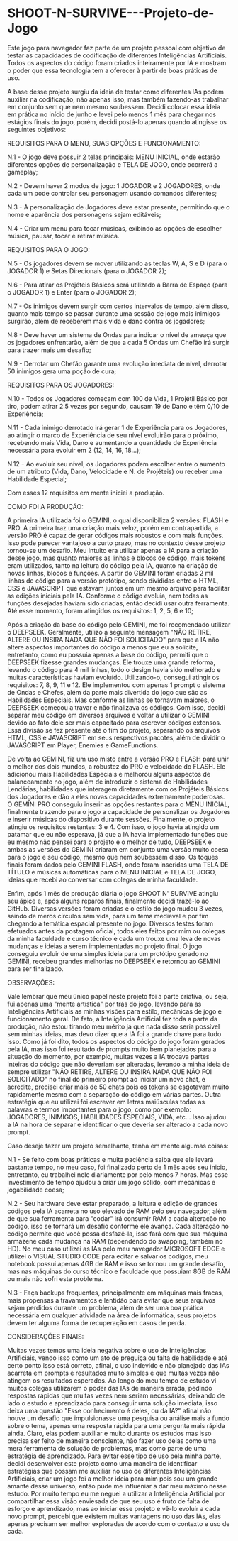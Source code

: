 # SHOOT-N-SURVIVE---Projeto-de-Jogo
Este jogo para navegador faz parte de um projeto pessoal com objetivo de testar as capacidades de codificação de diferentes Inteligências Artificiais. Todos os aspectos do código foram criados inteiramente por IA e mostram o poder que essa tecnologia tem a oferecer à partir de boas práticas de uso.

A base desse projeto surgiu da ideia de testar como diferentes IAs podem auxiliar na codificação, não apenas isso, mas também fazendo-as trabalhar em conjunto sem que nem mesmo soubessem. Decidi colocar essa ideia em prática no início de junho e levei pelo menos 1 mês para chegar nos estágios finais do jogo, porém, decidi postá-lo apenas quando atingisse os seguintes objetivos:

REQUISITOS PARA O MENU, SUAS OPÇÕES E FUNCIONAMENTO:

N.1 - O jogo deve possuir 2 telas principais: MENU INICIAL, onde estarão diferentes opções de personalização e TELA DE JOGO, onde ocorrerá a gameplay;

N.2 - Devem haver 2 modos de jogo: 1 JOGADOR e 2 JOGADORES, onde cada um pode controlar seu personagem usando comandos diferentes;

N.3 - A personalização de Jogadores deve estar presente, permitindo que o nome e aparência dos personagens sejam editáveis;

N.4 - Criar um menu para tocar músicas, exibindo as opções de escolher música, pausar, tocar e retirar música.

REQUISITOS PARA O JOGO:

N.5 - Os jogadores devem se mover utilizando as teclas W, A, S e D (para o JOGADOR 1) e Setas Direcionais (para o JOGADOR 2);

N.6 - Para atirar os Projéteis Básicos será utilizado a Barra de Espaço (para o JOGADOR 1) e Enter (para o JOGADOR 2);

N.7 - Os inimigos devem surgir com certos intervalos de tempo, além disso, quanto mais tempo se passar durante uma sessão de jogo mais inimigos surgirão, além de receberem mais vida e dano contra os jogadores;

N.8 - Deve haver um sistema de Ondas para indicar o nível de ameaça que os jogadores enfrentarão, além de que a cada 5 Ondas um Chefão irá surgir para trazer mais um desafio;

N.9 - Derrotar um Chefão garante uma evolução imediata de nível, derrotar 50 inimigos gera uma poção de cura;

REQUISITOS PARA OS JOGADORES:

N.10 - Todos os Jogadores começam com 100 de Vida, 1 Projétil Básico por tiro, podem atirar 2.5 vezes por segundo, causam 19 de Dano e têm 0/10 de Experiência;

N.11 - Cada inimigo derrotado irá gerar 1 de Experiência para os Jogadores, ao atingir o marco de Experiência de seu nível evoluirão para o próximo, recebendo mais Vida, Dano e aumentando a quantidade de Experiência necessária para evoluir em 2 (12, 14, 16, 18...);

N.12 - Ao evoluir seu nível, os Jogadores podem escolher entre o aumento de um atributo (Vida, Dano, Velocidade e N. de Projéteis) ou receber uma Habilidade Especial;

Com esses 12 requisitos em mente iniciei a produção.

COMO FOI A PRODUÇÃO:

A primeira IA utilizada foi o GEMINI, o qual disponibiliza 2 versões: FLASH e PRO. A primeira traz uma criação mais veloz, porém em contrapartida, a versão PRO é capaz de gerar códigos mais robustos e com mais funções. Isso pode parecer vantajoso a curto prazo, mas no contexto desse projeto tornou-se um desafio.
Meu intuito era utilizar apenas a IA para a criação desse jogo, mas quanto maiores as linhas e blocos de código, mais tokens eram utilizados, tanto na leitura do código pela IA, quanto na criação de novas linhas, blocos e funções.
A partir do GEMINI foram criadas 2 mil linhas de código para a versão protótipo, sendo divididas entre o HTML, CSS e JAVASCRIPT que estavam juntos em um mesmo arquivo para facilitar as edições iniciais pela IA. Conforme o código evoluia, nem todas as funções desejadas haviam sido criadas, então decidi usar outra ferramenta. Até esse momento, foram atingidos os requisitos: 1, 2, 5, 6 e 10;

Após a criação da base do código pelo GEMINI, me foi recomendado utilizar o DEEPSEEK. Geralmente, utilizo a seguinte mensagem "NÃO RETIRE, ALTERE OU INSIRA NADA QUE NÃO FOI SOLICITADO" para que a IA não altere aspectos importantes do código a menos que eu a solicite, entretanto, como eu possuia apenas a base do código, permiti que o DEEPSEEK fizesse grandes mudanças. Ele trouxe uma grande reforma, levando o código para 4 mil linhas, todo o design havia sido melhorado e muitas características haviam evoluído. Utilizando-o, consegui atingir os requisitos: 7, 8, 9, 11 e 12.
Ele implementou com apenas 1 prompt o sistema de Ondas e Chefes, além da parte mais divertida do jogo que são as Habilidades Especiais. Mas conforme as linhas se tornavam maiores, o DEEPSEEK começou a travar e não finalizava os códigos. Com isso, decidi separar meu código em diversos arquivos e voltar a utilizar o GEMINI devido ao fato dele ser mais capacitado para escrever códigos extensos. Essa divisão se fez presente até o fim do projeto, separando os arquivos HTML, CSS e JAVASCRIPT em seus respectivos pacotes, além de dividir o JAVASCRIPT em Player, Enemies e GameFunctions.

De volta ao GEMINI, fiz um uso misto entre a versão PRO e FLASH para unir o melhor dos dois mundos, a robustez do PRO e velocidade do FLASH. Ele adicionou mais Habilidades Especiais e melhorou alguns aspectos de balanceamento no jogo, além de introduzir o sistema de Habilidades Lendárias, habilidades que interagem diretamente com os Projéteis Básicos dos Jogadores e dão a eles novas capacidades extremamente poderosas.
O GEMINI PRO conseguiu inserir as opções restantes para o MENU INICIAL, finalmente trazendo para o jogo a capacidade de personalizar os Jogadores e inserir músicas do dispositivo durante sessões. Finalmente, o projeto atingiu os requisitos restantes: 3 e 4.
Com isso, o jogo havia atingido um patamar que eu não esperava, já que a IA havia implementado funções que eu mesmo não pensei para o projeto e o melhor de tudo, DEEPSEEK e ambas as versões do GEMINI criaram em conjunto uma versão muito coesa para o jogo e seu código, mesmo que nem soubessem disso. Os toques finais foram dados pelo GEMINI FLASH, onde foram inseridas uma TELA DE TÍTULO e músicas automáticas para o MENU INICIAL e TELA DE JOGO, ideias que recebi ao conversar com colegas de minha faculdade.

Enfim, após 1 mês de produção diária o jogo SHOOT N' SURVIVE atingiu seu ápice e, após alguns reparos finais, finalmente decidi trazê-lo ao GitHub. Diversas versões foram criadas e o estilo do jogo mudou 3 vezes, saindo de meros círculos sem vida, para um tema medieval e por fim chegando a temática espacial presente no jogo.
Diversos testes foram efetuados antes da postagem oficial, todos eles feitos por mim ou colegas da minha faculdade e curso técnico e cada um trouxe uma leva de novas mudanças e ideias a serem implementadas no projeto final. O jogo conseguiu evoluir de uma simples ideia para um protótipo gerado no GEMINI, recebeu grandes melhorias no DEEPSEEK e retornou ao GEMINI para ser finalizado.

OBSERVAÇÕES:

Vale lembrar que meu único papel neste projeto foi a parte criativa, ou seja, fui apenas uma "mente artística" por trás do jogo, levando para as Inteligências Artificiais as minhas visões para estilo, mecânicas de jogo e funcionamento geral. De fato, a Inteligência Artificial fez toda a parte da produção, não estou tirando meu mérito já que nada disso seria possível sem minhas ideias, mas devo dizer que a IA foi a grande chave para tudo isso.
Como já foi dito, todos os aspectos do código do jogo foram gerados pela IA, mas isso foi resultado de prompts muito bem planejados para a situação do momento, por exemplo, muitas vezes a IA trocava partes inteiras do código que não deveriam ser alteradas, levando a minha ideia de sempre utilizar "NÃO RETIRE, ALTERE OU INSIRA NADA QUE NÃO FOI SOLICITADO" no final do primeiro prompt ao iniciar um novo chat, e acredite, precisei criar mais de 50 chats pois os tokens se esgotavam muito rapidamente  mesmo com a separação do código em várias partes.
Outra estratégia que eu utilizei foi escrever em letras maiúsculas todas as palavras e termos importantes para o jogo, como por exemplo: JOGADORES, INIMIGOS, HABILIDADES ESPECIAIS, VIDA, etc... Isso ajudou a IA na hora de separar e identificar o que deveria ser alterado a cada novo prompt.

Caso deseje fazer um projeto semelhante, tenha em mente algumas coisas:

N.1 - Se feito com boas práticas e muita paciência saiba que ele levará bastante tempo, no meu caso, foi finalizado perto de 1 mês após seu inicio, entretanto, eu trabalhei nele diariamente por pelo menos 7 horas. Mas esse investimento de tempo ajudou a criar um jogo sólido, com mecânicas e jogabilidade coesa;

N.2 - Seu hardware deve estar preparado, a leitura e edição de grandes códigos pela IA acarreta no uso elevado de RAM pelo seu navegador, além de que sua ferramenta para "codar" irá consumir RAM a cada alteração no código, isso se tornará um desafio conforme ele avança. Cada alteração no código permite que você possa desfazê-la, isso fará com que sua máquina armazene cada mudança na RAM (dependendo do swapping, também no HD). No meu caso utilizei as IAs pelo meu navegador MICROSOFT EDGE e utilizei o VISUAL STUDIO CODE para editar e salvar os códigos, meu notebook possui apenas 4GB de RAM e isso se tornou um grande desafio, mas nas máquinas do curso técnico e faculdade que possuiam 8GB de RAM ou mais não sofri este problema.

N.3 - Faça backups frequentes, principalmente em máquinas mais fracas, mais propensas a travamentos e lentidão para evitar que seus arquivos sejam perdidos durante um problema, além de ser uma boa prática necessária em qualquer atividade na área de informática, seus projetos devem ter alguma forma de recuperação em casos de perda.

CONSIDERAÇÕES FINAIS:

Muitas vezes temos uma ideia negativa sobre o uso de Inteligências Artificiais, vendo isso como um ato de preguiça ou falta de habilidade e até certo ponto isso está correto, afinal, o uso indevido e não planejado das IAs acarreta em prompts e resultados muito simples e que muitas vezes não atingem os resultados esperados.
Ao longo do meu tempo de estudo ví muitos colegas utilizarem o poder das IAs de maneira errada, pedindo respostas rápidas que muitas vezes nem seriam necessárias, deixando de lado o estudo e aprendizado para conseguir uma solução imediata, isso deixa uma questão "Esse conhecimento é deles, ou da IA?" afinal não houve um desafio que impulsionasse uma pesquisa ou análise mais a fundo sobre o tema, apenas uma resposta rápida para uma pergunta mais rápida ainda. Claro, elas podem auxiliar e muito durante os estudos mas isso precisa ser feito de maneira consciente, não fazer uso delas como uma mera ferramenta de solução de problemas, mas como parte de uma estratégia de aprendizado.
Para evitar esse tipo de uso pela minha parte, decidi desenvolver este projeto como uma maneira de identificar estratégias que possam me auxiliar no uso de diferentes Inteligências Artificiais, criar um jogo foi a melhor ideia para mim pois sou um grande amante desse universo, então pude me influeniar a dar meu máximo nesse estudo. Por muito tempo eu me neguei a utilizar a Inteligência Artificial por compartilhar essa visão  enviesada de que seu uso é fruto de falta de esforço e aprendizado, mas ao iniciar esse projeto e vê-lo evoluir a cada novo prompt, percebi que existem muitas vantagens no uso das IAs, elas apenas precisam ser melhor exploradas de acordo com o contexto e uso de cada.
